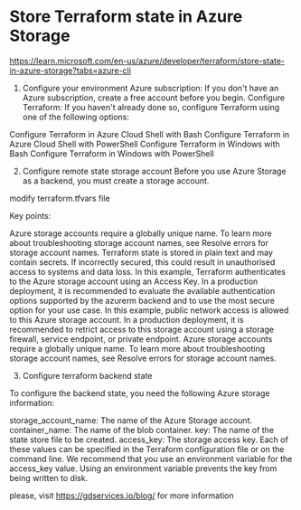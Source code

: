 # Store Terraform state in Azure Storage

https://learn.microsoft.com/en-us/azure/developer/terraform/store-state-in-azure-storage?tabs=azure-cli

1. Configure your environment
Azure subscription: If you don't have an Azure subscription, create a free account before you begin.
Configure Terraform: If you haven't already done so, configure Terraform using one of the following options:

Configure Terraform in Azure Cloud Shell with Bash
Configure Terraform in Azure Cloud Shell with PowerShell
Configure Terraform in Windows with Bash
Configure Terraform in Windows with PowerShell


2. Configure remote state storage account
Before you use Azure Storage as a backend, you must create a storage account.

modify terraform.tfvars file

Key points:

Azure storage accounts require a globally unique name. To learn more about troubleshooting storage account names, see Resolve errors for storage account names.
Terraform state is stored in plain text and may contain secrets. If incorrectly secured, this could result in unauthorised access to systems and data loss.
In this example, Terraform authenticates to the Azure storage account using an Access Key. In a production deployment, it is recommended to evaluate the available authentication options supported by the azurerm backend and to use the most secure option for your use case.
In this example, public network access is allowed to this Azure storage account. In a production deployment, it is recommended to retrict access to this storage account using a storage firewall, service endpoint, or private endpoint.
Azure storage accounts require a globally unique name. To learn more about troubleshooting storage account names, see Resolve errors for storage account names.

3. Configure terraform backend state

To configure the backend state, you need the following Azure storage information:

storage_account_name: The name of the Azure Storage account.
container_name: The name of the blob container.
key: The name of the state store file to be created.
access_key: The storage access key.
Each of these values can be specified in the Terraform configuration file or on the command line. We recommend that you use an environment variable for the access_key value. Using an environment variable prevents the key from being written to disk.

please, visit https://gdservices.io/blog/ for more information
